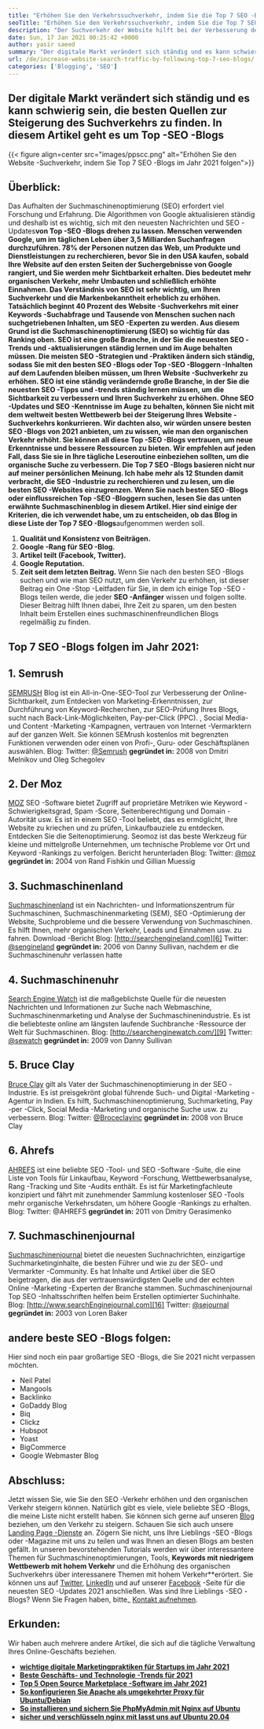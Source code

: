 ```yaml
---
title: "Erhöhen Sie den Verkehrssuchverkehr, indem Sie die Top 7 SEO -Blogs folgen" 
seoTitle: "Erhöhen Sie den Verkehrssuchverkehr, indem Sie die Top 7 SEO -Blogs folgen" 
description: "Der Suchverkehr der Website hilft bei der Verbesserung der Rang und ist ein wichtiger Treiber für das Geschäftswachstum. In diesem Artikel geht es darum, wie ich den Website -Suchverkehr erhöhen kann?" 
date: Sun, 17 Jan 2021 00:25:42 +0000
author: yasir saeed
summary: "Der digitale Markt verändert sich ständig und es kann schwierig sein, die besten Quellen zur Steigerung des Suchverkehrs zu finden. In diesem Artikel geht es um Top -SEO -Blogs" 
url: /de/increase-website-search-traffic-by-following-top-7-seo-blogs/
categories: ['Blogging', 'SEO']
---
```


## Der digitale Markt verändert sich ständig und es kann schwierig sein, die besten Quellen zur Steigerung des Suchverkehrs zu finden. In diesem Artikel geht es um Top -SEO -Blogs

{{< figure align=center src="images/ppscc.png" alt="Erhöhen Sie den Website -Suchverkehr, indem Sie Top 7 SEO -Blogs im Jahr 2021 folgen">}}


## Überblick:
Das Aufhalten der Suchmaschinenoptimierung (SEO) erfordert viel Forschung und Erfahrung. Die Algorithmen von Google aktualisieren ständig und deshalb ist es wichtig, sich mit den neuesten Nachrichten und SEO -Updates**von Top -SEO -Blogs drehen zu lassen. Menschen verwenden Google, um im täglichen Leben über 3,5 Milliarden Suchanfragen durchzuführen. 78% der Personen nutzen das Web, um Produkte und Dienstleistungen zu recherchieren, bevor Sie in den USA kaufen, sobald Ihre Website auf den ersten Seiten der Suchergebnisse von Google rangiert, und Sie werden mehr Sichtbarkeit erhalten. Dies bedeutet mehr organischen Verkehr, mehr Umbauten und schließlich erhöhte Einnahmen.
Das Verständnis von SEO ist sehr wichtig, um Ihren Suchverkehr und die Markenbekanntheit erheblich zu erhöhen. Tatsächlich beginnt 40 Prozent des Website -Suchverkehrs mit einer Keywords -Suchabfrage und Tausende von Menschen suchen nach suchgetriebenen Inhalten, um SEO -Experten zu werden. Aus diesem Grund ist die Suchmaschinenoptimierung (SEO) so wichtig für das Ranking oben. SEO ist eine große Branche, in der Sie die neuesten SEO -Trends und -aktualisierungen ständig lernen und im Auge behalten müssen. Die meisten SEO -Strategien und -Praktiken ändern sich ständig, sodass Sie mit den besten SEO -Blogs oder Top -SEO -Bloggern -Inhalten auf dem Laufenden bleiben müssen, um Ihren Website -Suchverkehr zu erhöhen.
SEO ist eine ständig verändernde große Branche, in der Sie die neuesten SEO -Tipps und -trends ständig lernen müssen, um die Sichtbarkeit zu verbessern und Ihren Suchverkehr zu erhöhen. Ohne SEO -Updates und SEO -Kenntnisse im Auge zu behalten, können Sie nicht mit dem weltweit besten Wettbewerb bei der Steigerung Ihres Website -Suchverkehrs konkurrieren. Wir dachten also, wir würden **unsere besten SEO -Blogs von 2021** anbieten, um zu wissen, wie man den organischen Verkehr erhöht. Sie können all diese Top -SEO -Blogs vertrauen, um neue Erkenntnisse und bessere Ressourcen zu bieten. Wir empfehlen auf jeden Fall, dass Sie sie in Ihre tägliche Leseroutine einbeziehen sollten, um die organische Suche zu verbessern. Die Top 7 SEO -Blogs basieren nicht nur auf meiner persönlichen Meinung. Ich habe mehr als 12 Stunden damit verbracht, die SEO -Industrie zu recherchieren und zu lesen, um die besten SEO -Websites einzugrenzen. Wenn Sie nach besten SEO -Blogs oder einflussreichen Top -SEO -Bloggern suchen, lesen Sie das unten erwähnte Suchmaschinenblog in diesem Artikel.
Hier sind einige der Kriterien, die ich verwendet habe, um zu entscheiden, ob das Blog in diese Liste der Top 7 SEO -Blogs**aufgenommen werden soll.
  1. **Qualität und Konsistenz von Beiträgen.** 
  2. **Google -Rang für SEO -Blog.** 
  3. **Artikel teilt (Facebook, Twitter).** 
  4. **Google Reputation.** 
  5. **Zeit seit dem letzten Beitrag.** 
Wenn Sie nach den besten SEO -Blogs suchen und wie man SEO nutzt, um den Verkehr zu erhöhen, ist dieser Beitrag ein One -Stop -Leitfaden für Sie, in dem ich einige Top -SEO -Blogs teilen werde, die jeder **SEO -Anfänger** wissen und folgen sollte. Dieser Beitrag hilft Ihnen dabei, Ihre Zeit zu sparen, um den besten Inhalt beim Erstellen eines suchmaschinenfreundlichen Blogs regelmäßig zu finden.

## Top 7 SEO -Blogs folgen im Jahr 2021:

## 1. Semrush
[SEMRUSH][1] Blog ist ein All-in-One-SEO-Tool zur Verbesserung der Online-Sichtbarkeit, zum Entdecken von Marketing-Erkenntnissen, zur Durchführung von Keyword-Recherchen, zur SEO-Prüfung Ihres Blogs, sucht nach Back-Link-Möglichkeiten, Pay-per-Click (PPC). , Social Media- und Content -Marketing -Kampagnen, vertrauen von Internet -Vermarktern auf der ganzen Welt. Sie können SEMrush kostenlos mit begrenzten Funktionen verwenden oder einen von Profi-, Guru- oder Geschäftsplänen auswählen.
Blog:
Twitter: [@Semrush][2]
**gegründet in:**  2008 von Dmitri Melnikov und Oleg Schegolev

## 2. Der Moz
[MOZ][3] SEO -Software bietet Zugriff auf proprietäre Metriken wie Keyword -Schwierigkeitsgrad, Spam -Score, Seitenberechtigung und Domain -Autorität usw. Es ist in einem SEO -Tool beliebt, das es ermöglicht, Ihre Website zu kriechen und zu prüfen, Linkaufbauziele zu entdecken. Entdecken Sie die Seitenoptimierung. Seomoz ist das beste Werkzeug für kleine und mittelgroße Unternehmen, um technische Probleme vor Ort und Keyword -Rankings zu verfolgen. Bericht herunterladen
Blog:
Twitter: [@moz][4]
**gegründet in:**  2004 von Rand Fishkin und Gillian Muessig

## 3. Suchmaschinenland
[Suchmaschinenland][5] ist ein Nachrichten- und Informationszentrum für Suchmaschinen, Suchmaschinenmarketing (SEM), SEO -Optimierung der Website, Suchprobleme und die bessere Verwendung von Suchmaschinen. Es hilft Ihnen, mehr organischen Verkehr, Leads und Einnahmen usw. zu fahren. Download -Bericht
Blog: [http://searchengineland.com][6]
Twitter: [@sengineland][7]
**gegründet in:**  2006 von Danny Sullivan, nachdem er die Suchmaschinenuhr verlassen hatte

## 4. Suchmaschinenuhr
[Search Engine Watch][8] ist die maßgeblichste Quelle für die neuesten Nachrichten und Informationen zur Suche nach Webmaschine, Suchmaschinenmarketing und Analyse der Suchmaschinenindustrie. Es ist die beliebteste online am längsten laufende Suchbranche -Ressource der Welt für Suchmaschinen.
Blog: [http://searchenginewatch.com/][9]
Twitter: [@sewatch][10]
**gegründet in:**  2009 von Danny Sullivan

## 5. Bruce Clay
[Bruce Clay][11] gilt als Vater der Suchmaschinenoptimierung in der SEO -Industrie. Es ist preisgekrönt global führende Such- und Digital -Marketing -Agentur in Indien. Es hilft, Suchmaschinenoptimierung, Suchmarketing, Pay -per -Click, Social Media -Marketing und organische Suche usw. zu verbessern.
Blog:
Twitter: [@Broceclayinc][12]
**gegründet in:**  2008 von Bruce Clay

## 6. Ahrefs
[AHREFS][13] ist eine beliebte SEO -Tool- und SEO -Software -Suite, die eine Liste von Tools für Linkaufbau, Keyword -Forschung, Wettbewerbsanalyse, Rang -Tracking und Site -Audits enthält. Es ist für Marketingfachleute konzipiert und fährt mit zunehmender Sammlung kostenloser SEO -Tools mehr organische Verkehrsdaten, um höhere Google -Rankings zu erhalten.
Blog: [][14]
Twitter: @AHREFS
**gegründet in:**  2011 von Dmitry Gerasimenko

## 7. Suchmaschinenjournal
[Suchmaschinenjournal][15] bietet die neuesten Suchnachrichten, einzigartige Suchmarketinginhalte, die besten Führer und wie zu der SEO- und Vermarkter -Community. Es hat Inhalte und Artikel über die SEO beigetragen, die aus der vertrauenswürdigsten Quelle und der echten Online -Marketing -Experten der Branche stammen. Suchmaschinenjournal Top SEO -Inhaltsschriften helfen beim Erstellen optimierter Suchinhalte.
Blog: [http://www.searchEnginejournal.com][16]
Twitter: [@sejournal][17]
**gegründet in:**  2003 von Loren Baker

## andere beste SEO -Blogs folgen:
Hier sind noch ein paar großartige SEO -Blogs, die Sie 2021 nicht verpassen möchten.
  * Neil Patel
  * Mangools
  * Backlinko
  * GoDaddy Blog
  * Biq
  * Clickz
  * Hubspot
  * Yoast
  * BigCommerce
  * Google Webmaster Blog

## Abschluss:
Jetzt wissen Sie, wie Sie den SEO -Verkehr erhöhen und den organischen Verkehr steigern können. Natürlich gibt es viele, viele beliebte SEO -Blogs, die meine Liste nicht erstellt haben. Sie können sich gerne auf unseren [Blog][18] beziehen, um den Verkehr zu steigern. Schauen Sie sich auch unsere [Landing Page -Dienste][19] an. Zögern Sie nicht, uns Ihre Lieblings -SEO -Blogs oder -Magazine mit uns zu teilen und was Ihnen an diesen Blogs am besten gefällt. In unseren bevorstehenden Tutorials werden wir über interessantere Themen für Suchmaschinenoptimierungen, Tools, **Keywords mit niedrigem Wettbewerb mit hohem Verkehr** und die Erhöhung des organischen Suchverkehrs über interessanere Themen mit hohem Verkehr**erörtert.
Sie können uns auf [Twitter][20], [LinkedIn][21] und auf unserer [Facebook][22] -Seite für die neuesten SEO -Updates 2021 anschließen. Was sind Ihre Lieblings -SEO -Blogs? Wenn Sie Fragen haben, bitte_ [Kontakt aufnehmen][23].

## Erkunden:
Wir haben auch mehrere andere Artikel, die sich auf die tägliche Verwaltung Ihres Online-Geschäfts beziehen.
* **[wichtige digitale Marketingpraktiken für Startups im Jahr 2021][24]** 
* **[Beste Geschäfts- und Technologie -Trends für 2021][25]** 
* **[Top 5 Open Source Marketplace -Software im Jahr 2021][26]** 
* **[So konfigurieren Sie Apache als umgekehrter Proxy für Ubuntu/Debian][27]** 
* **[So installieren und sichern Sie PhpMyAdmin mit Nginx auf Ubuntu][28]** 
* **[sicher und verschlüsseln nginx mit lasst uns auf Ubuntu 20.04][29]** 



 [1]: https://www.semrush.com/blog/
 [2]: https://twitter.com/semrush
 [3]: http://moz.com/blog
 [4]: https://twitter.com/moz
 [5]: http://searchengineland.com
 [6]: http://searchengineland.com/
 [7]: https://twitter.com/sengineland
 [8]: http://searchenginewatch.com/
 [9]: https://searchenginewatch.com/
 [10]: https://twitter.com/sewatch
 [11]: http://www.bruceclay.com/blog
 [12]: https://twitter.com/BruceClayInc
 [13]: https://ahrefs.com/blog/
 [14]: https://www.seoorganic.co.uk/blog/
 [15]: http://www.searchenginejournal.com
 [16]: http://www.searchenginejournal.com/
 [17]: https://twitter.com/sejournal
 [18]: https://blog.containerize.com/
 [19]: https://products.containerize.com/
 [20]: https://twitter.com/containerize_co
 [21]: https://www.linkedin.com/company/containerize/
 [22]: http://facebook.com/containerize
 [23]: mailto:yasir.saeed@aspose.com
 [24]: https://blog.containerize.com/marketing-automation/important-digital-marketing-practices-for-startups-in-2021/
 [25]: https://blog.containerize.com/2021/04/23/best-business-and-technology-trends-in-2021-and-beyond/
 [26]: https://blog.containerize.com/marketplace/top-5-open-source-marketplace-software-in-2021/
 [27]: https://blog.containerize.com/web-server-solution-stack/how-to-configure-apache-as-a-reverse-proxy-for-ubuntudebian/
 [28]: https://blog.containerize.com/web-server-solution-stack/how-to-install-and-secure-phpmyadmin-with-nginx-on-ubuntu/
 [29]: https://blog.containerize.com/web-server-solution-stack/how-to-secure-nginx-with-letsencrypt-on-ubuntu-20-04/
